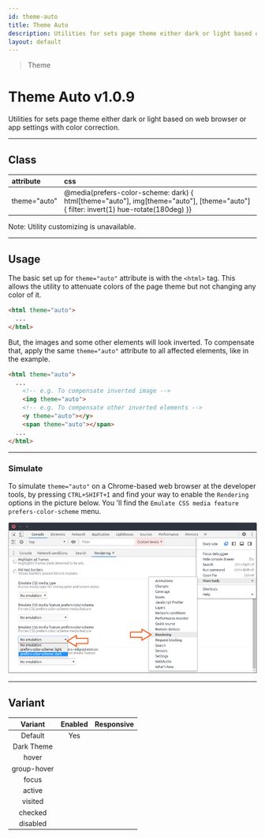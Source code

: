 ```yaml
---
id: theme-auto
title: Theme Auto
description: Utilities for sets page theme either dark or light based on web browser or app settings.
layout: default
---
```


> Theme

# Theme Auto <span class="ml-1 px-2 py-1 text-sm text-gray-600 (dark)text-charcoal-100 bg-gray-300 (dark)bg-gray-600">v1.0.9</span>

Utilities for sets page theme either dark or light based on web browser or app settings with color correction.

---

## Class

| <span class="px-3 py-1 text-white (dark)text-charcoal-100 bg-charcoal-100 (dark)bg-gray-600 rounded-full">attribute</span> | <span class="px-3 py-1 text-white (dark)text-charcoal-100 bg-charcoal-100 (dark)bg-gray-600 rounded-full">css</span> |
|:--|:--|
| theme="auto" | @media(prefers-color-scheme: dark) { html[theme="auto"], img[theme="auto"], [theme="auto"] { filter: invert(1) hue-rotate(180deg) }} |

<y class="m-4 p-3 border-l-8 border-gray-600 text-sm text-gray-600 bg-gray-200 (dark)bg-gray-800">
  <span class="pr-1 font-semibold">
    Note:
  </span>
  Utility customizing is unavailable.
</y>

---

## Usage

The basic set up for `theme="auto"` attribute is with the `<html>` tag. This allows the utility to attenuate colors of the page theme but not changing any color of it.

```html
<html theme="auto">
  ...
</html>
```

But, the images and some other elements will look inverted. To compensate that, apply the same `theme="auto"` attribute to all affected elements, like in the example.

```html
<html theme="auto">
  ...
    <!-- e.g. To compensate inverted image -->
    <img theme="auto">
    <!-- e.g. To compensate other inverted elements -->
    <y theme="auto"></y>
    <span theme="auto"></span>
  ...
</html>
```

---

### Simulate

To simulate `theme="auto"` on a Chrome-based web browser at the developer tools, by pressing `CTRL+SHIFT+I` and find your way to enable the `Rendering` options in the picture below. You 'll find the `Emulate CSS media feature prefers-color-scheme` menu.

<y class="mx-4 py-4">
  <img theme="auto"
       class="w-full h-full object-fit object-center rounded-lg"
       src="/images/content/simulate_theme.jpg"
       loading="lazy"
       alt="Chrome prefers-color-scheme simulator">
</y>

---

## Variant

| <span class="font-semibold underline">Variant</span> | <span class="font-semibold underline">Enabled</span> | <span class="font-semibold underline">Responsive</span> |
|:-:|:-:|:-:|
| Default | Yes | |
| Dark Theme | | |
| hover| | |
| group-hover | | |
| focus | | |
| active | | |
| visited | | |
| checked | | |
| disabled | | |